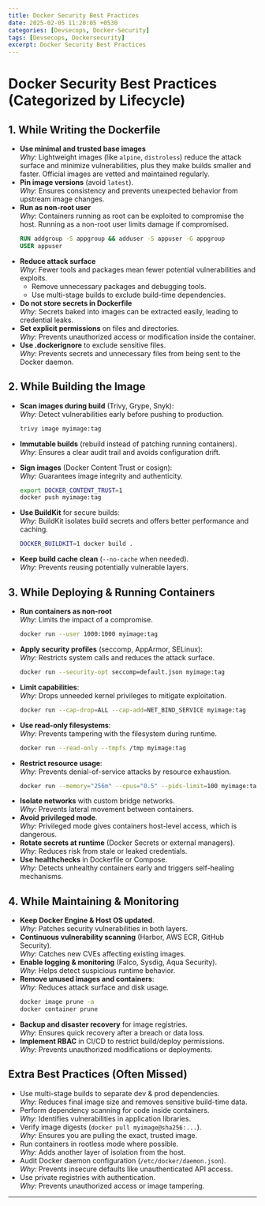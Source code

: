 ```yaml
---
title: Docker Security Best Practices
date: 2025-02-05 11:20:05 +0530
categories: [Devsecops, Docker-Security]
tags: [Devsecops, Dockersecurity]
excerpt: Docker Security Best Practices
---
```



#  Docker Security Best Practices (Categorized by Lifecycle)

##  1. While Writing the Dockerfile

- **Use minimal and trusted base images**\
  *Why:* Lightweight images (like `alpine`, `distroless`) reduce the attack surface and minimize vulnerabilities, plus they make builds smaller and faster. Official images are vetted and maintained regularly.
- **Pin image versions** (avoid `latest`).\
  *Why:* Ensures consistency and prevents unexpected behavior from upstream image changes.
- **Run as non-root user**\
  *Why:* Containers running as root can be exploited to compromise the host. Running as a non-root user limits damage if compromised.
  ```dockerfile
  RUN addgroup -S appgroup && adduser -S appuser -G appgroup
  USER appuser
  ```
- **Reduce attack surface**\
  *Why:* Fewer tools and packages mean fewer potential vulnerabilities and exploits.
  - Remove unnecessary packages and debugging tools.
  - Use multi-stage builds to exclude build-time dependencies.
- **Do not store secrets in Dockerfile**\
  *Why:* Secrets baked into images can be extracted easily, leading to credential leaks.
- **Set explicit permissions** on files and directories.\
  *Why:* Prevents unauthorized access or modification inside the container.
- **Use .dockerignore** to exclude sensitive files.\
  *Why:* Prevents secrets and unnecessary files from being sent to the Docker daemon.

##  2. While Building the Image

- **Scan images during build** (Trivy, Grype, Snyk):\
  *Why:* Detect vulnerabilities early before pushing to production.
  
  ```bash
  trivy image myimage:tag
  ```
  
- **Immutable builds** (rebuild instead of patching running containers).\
  *Why:* Ensures a clear audit trail and avoids configuration drift.
- **Sign images** (Docker Content Trust or cosign):\
  *Why:* Guarantees image integrity and authenticity.
  
  ```bash
  export DOCKER_CONTENT_TRUST=1
  docker push myimage:tag
  ```
  
- **Use BuildKit** for secure builds:\
  *Why:* BuildKit isolates build secrets and offers better performance and caching.
  ```bash
  DOCKER_BUILDKIT=1 docker build .
  ```
- **Keep build cache clean** (`--no-cache` when needed).\
  *Why:* Prevents reusing potentially vulnerable layers.

##  3. While Deploying & Running Containers

- **Run containers as non-root**\
  *Why:* Limits the impact of a compromise.
  ```bash
  docker run --user 1000:1000 myimage:tag
  ```
- **Apply security profiles** (seccomp, AppArmor, SELinux):\
  *Why:* Restricts system calls and reduces the attack surface.
  ```bash
  docker run --security-opt seccomp=default.json myimage:tag
  ```
- **Limit capabilities**:\
  *Why:* Drops unneeded kernel privileges to mitigate exploitation.
  ```bash
  docker run --cap-drop=ALL --cap-add=NET_BIND_SERVICE myimage:tag
  ```
- **Use read-only filesystems**:\
  *Why:* Prevents tampering with the filesystem during runtime.
  ```bash
  docker run --read-only --tmpfs /tmp myimage:tag
  ```
- **Restrict resource usage**:\
  *Why:* Prevents denial-of-service attacks by resource exhaustion.
  ```bash
  docker run --memory="256m" --cpus="0.5" --pids-limit=100 myimage:tag
  ```
- **Isolate networks** with custom bridge networks.\
  *Why:* Prevents lateral movement between containers.
- **Avoid privileged mode**.\
  *Why:* Privileged mode gives containers host-level access, which is dangerous.
- **Rotate secrets at runtime** (Docker Secrets or external managers).\
  *Why:* Reduces risk from stale or leaked credentials.
- **Use healthchecks** in Dockerfile or Compose.\
  *Why:* Detects unhealthy containers early and triggers self-healing mechanisms.

##  4. While Maintaining & Monitoring

- **Keep Docker Engine & Host OS updated**.\
  *Why:* Patches security vulnerabilities in both layers.
- **Continuous vulnerability scanning** (Harbor, AWS ECR, GitHub Security).\
  *Why:* Catches new CVEs affecting existing images.
- **Enable logging & monitoring** (Falco, Sysdig, Aqua Security).\
  *Why:* Helps detect suspicious runtime behavior.
- **Remove unused images and containers**:\
  *Why:* Reduces attack surface and disk usage.
  ```bash
  docker image prune -a
  docker container prune
  ```
- **Backup and disaster recovery** for image registries.\
  *Why:* Ensures quick recovery after a breach or data loss.
- **Implement RBAC** in CI/CD to restrict build/deploy permissions.\
  *Why:* Prevents unauthorized modifications or deployments.

##  Extra Best Practices (Often Missed)

- Use multi-stage builds to separate dev & prod dependencies.\
  *Why:* Reduces final image size and removes sensitive build-time data.
- Perform dependency scanning for code inside containers.\
  *Why:* Identifies vulnerabilities in application libraries.
- Verify image digests (`docker pull myimage@sha256:...`).\
  *Why:* Ensures you are pulling the exact, trusted image.
- Run containers in rootless mode where possible.\
  *Why:* Adds another layer of isolation from the host.
- Audit Docker daemon configuration (`/etc/docker/daemon.json`).\
  *Why:* Prevents insecure defaults like unauthenticated API access.
- Use private registries with authentication.\
  *Why:* Prevents unauthorized access or image tampering.

---


